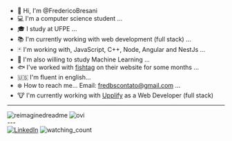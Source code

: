 - 👋 Hi, I'm @FredericoBresani
- :computer: I'm a computer science student ...
- :mortar_board: I study at UFPE ...
- :books: I'm currently working with web development (full stack) ...
- :black_joker: I'm working with, JavaScript, C++, Node, Angular and NestJs ...
- :robot: I'm also willing to study Machine Learning ...
- 🐟 I've worked with [fishtag](https://www.fishtag.co/) on their website for some months ...
- :us: I'm fluent in english...
- :snowflake: How to reach me... Email: fredbscontato@gmail.com ...
- :cow: I'm currently working with [Upplify](https://www.linkedin.com/company/upplify-inc/mycompany/) as a Web Developer (full stack)
<!---
FredericoBresani/FredericoBresani is a ✨ special ✨ repository because its `README.md` (this file) appears on your GitHub profile.
You can click the Preview link to take a look at your changes.
--->
-----
<div>
  <img align=top src="https://myreadme.vercel.app/api/embed/FredericoBresani?panels=userstatistics,toprepositories,commitgraph" alt="reimaginedreadme" />
  <img align=top src="https://github-readme-stats.vercel.app/api/top-langs?username=FredericoBresani&show_icons=true&locale=en&layout=compact&theme=chartreuse-dark" alt="ovi" />  
</div>
---
<div>
  <a href="https://www.linkedin.com/in/fredericobs/" target="_blank"><img src="https://img.shields.io/badge/LinkedIn-%230077B5.svg?&style=flat-square&logo=linkedin&logoColor=white" alt="LinkedIn"></a>
  <img src="https://komarev.com/ghpvc/?username=FredericoBresani&color=brightgreen" alt="watching_count" />
</div>


